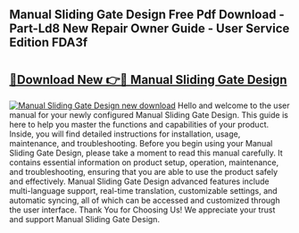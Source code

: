 ## Manual Sliding Gate Design Free Pdf Download - Part-Ld8 New Repair Owner Guide - User Service Edition FDA3f

# <h2><a href="http://cf20027.oget.top/?id=Manual+Sliding+Gate+Design">🔗Download New 👉🔴 Manual Sliding Gate Design</a></h2>

[![Manual Sliding Gate Design new download](https://i.imgur.com/5g1atiW.png)](http://cf20027.oget.top/?id=Manual+Sliding+Gate+Design)
Hello and welcome to the user manual for your newly configured Manual Sliding Gate Design. This guide is here to help you master the functions and capabilities of your product. Inside, you will find detailed instructions for installation, usage, maintenance, and troubleshooting. Before you begin using your Manual Sliding Gate Design, please take a moment to read this manual carefully. It contains essential information on product setup, operation, maintenance, and troubleshooting, ensuring that you are able to use the product safely and effectively. Manual Sliding Gate Design advanced features include multi-language support, real-time translation, customizable settings, and automatic syncing, all of which can be accessed and customized through the user interface. Thank You for Choosing Us! We appreciate your trust and support Manual Sliding Gate Design.
